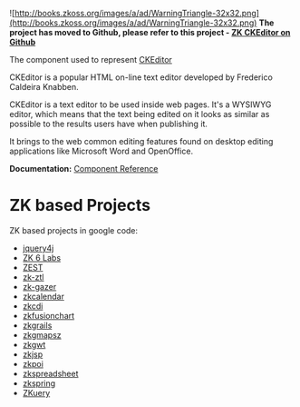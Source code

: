 ![http://books.zkoss.org/images/a/ad/WarningTriangle-32x32.png](http://books.zkoss.org/images/a/ad/WarningTriangle-32x32.png) **The project has moved to Github, please refer to this project - [ZK CKEditor on Github](https://github.com/zkoss/zkckeditor)**

The component used to represent [CKEditor](http://ckeditor.com/)

CKEditor is a popular HTML on-line text editor developed by Frederico Caldeira Knabben.

CKEditor is a text editor to be used inside web pages. It's a WYSIWYG editor, which means that the text being edited on it looks as similar as possible to the results users have when publishing it.

It brings to the web common editing features found on desktop editing applications like Microsoft Word and OpenOffice.

**Documentation:**
[Component Reference](http://books.zkoss.org/wiki/ZK_Component_Reference/Input/CKEditor)

# ZK based Projects #

ZK based projects in google code:

  * [jquery4j](http://code.google.com/p/jquery4j/)
  * [ZK 6 Labs](http://code.google.com/p/zk6/)
  * [ZEST](http://code.google.com/p/zest/)
  * [zk-ztl](http://code.google.com/p/zk-ztl/)
  * [zk-gazer](http://code.google.com/p/zk-gazer/)
  * [zkcalendar](http://code.google.com/p/zkcalendar/)
  * [zkcdi](http://code.google.com/p/zkcdi/)
  * [zkfusionchart](http://code.google.com/p/zkfusionchart/)
  * [zkgrails](http://code.google.com/p/zkgrails/)
  * [zkgmapsz](http://code.google.com/p/zkgmapsz/)
  * [zkgwt](http://code.google.com/p/zkgwt/)
  * [zkjsp](http://code.google.com/p/zkjsp/)
  * [zkpoi](http://code.google.com/p/zkpoi/)
  * [zkspreadsheet](http://code.google.com/p/zkspreadsheet/)
  * [zkspring](http://code.google.com/p/zkspring/)
  * [ZKuery](http://code.google.com/p/zkuery/)